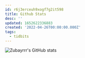 ```yaml
---
id: r6j3erceuh9xogf7g2it598
title: Github Stats
desc: ''
updated: 1652622336883
created: '2022-04-26T00:00:00.000Z'
tags:
  - tidbits
---
```


![Zubayrrr's GitHub stats](https://github-readme-stats.vercel.app/api?username=zubayrrr&show_icons=true&theme=gruvbox)
